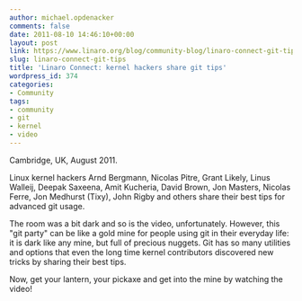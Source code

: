 ```yaml
---
author: michael.opdenacker
comments: false
date: 2011-08-10 14:46:10+00:00
layout: post
link: https://www.linaro.org/blog/community-blog/linaro-connect-git-tips/
slug: linaro-connect-git-tips
title: 'Linaro Connect: kernel hackers share git tips'
wordpress_id: 374
categories:
- Community
tags:
- community
- git
- kernel
- video
---
```


Cambridge, UK, August 2011.

Linux kernel hackers Arnd Bergmann, Nicolas Pitre, Grant Likely, Linus Walleij, Deepak Saxeena, Amit Kucheria, David Brown, Jon Masters, Nicolas Ferre, Jon Medhurst (Tixy), John Rigby and others share their best tips for advanced git usage.

The room was a bit dark and so is the video, unfortunately. However, this "git party" can be like a gold mine for people using git in their everyday life: it is dark like any mine, but full of precious nuggets. Git has so many utilities and options that even the long time kernel contributors discovered new tricks by sharing their best tips.

Now, get your lantern, your pickaxe and get into the mine by watching the video!


